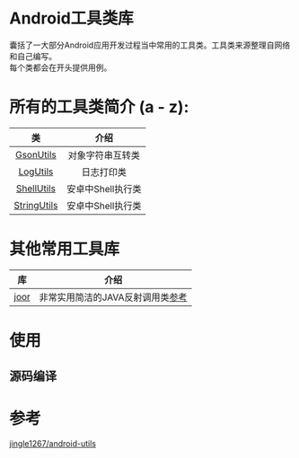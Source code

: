 # Android工具类库
囊括了一大部分Android应用开发过程当中常用的工具类。工具类来源整理自网络和自己编写。  
每个类都会在开头提供用例。

# 所有的工具类简介 (a - z):
| 类 | 介绍 | 
|:-----:|:-----:|
|[GsonUtils][1]|对象字符串互转类|
|[LogUtils][2]|日志打印类|
|[ShellUtils][3]|安卓中Shell执行类|
|[StringUtils][4]|安卓中Shell执行类|


# 其他常用工具库
| 库 | 介绍 | 
|:-----:|:-----:|
|[joor][101]|非常实用简洁的JAVA反射调用类[参考][102]|

# 使用
## 源码编译


# 参考
[jingle1267/android-utils](https://github.com/jingle1267/android-utils)


[1]: https://github.com/kigkrazy/andrutil/blob/master/util/src/main/java/com/reizx/andrutil/GsonUtils.java
[2]: https://github.com/kigkrazy/andrutil/blob/master/util/src/main/java/com/reizx/andrutil/LogUtils.java
[3]: https://github.com/kigkrazy/andrutil/blob/master/util/src/main/java/com/reizx/andrutil/ShellUtils.java
[4]: https://github.com/kigkrazy/andrutil/blob/master/util/src/main/java/com/reizx/andrutil/StringUtils.java


[101]: https://github.com/jOOQ/jOOR
[102]: https://github.com/hl85/openq-blog/blob/75e5a267323e5c84188b2a3199799dab995d43de/posts/joor-source-code-analysis.md